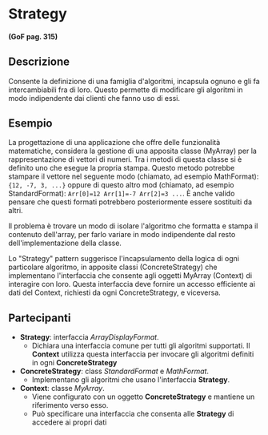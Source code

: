 # Strategy
#### (GoF pag. 315)

## Descrizione
Consente la definizione di una famiglia d'algoritmi, incapsula ognuno e gli fa intercambiabili fra di loro. Questo permette di modificare gli algoritmi in modo indipendente dai clienti che fanno uso di essi.

## Esempio
La progettazione di una applicazione che offre delle funzionalità matematiche, considera la gestione di una apposita classe (MyArray) per la rappresentazione di vettori di numeri. Tra i metodi di questa classe si è definito uno che esegue la propria stampa. Questo metodo potrebbe stampare il vettore nel seguente modo (chiamato, ad esempio MathFormat):
`{12, -7, 3, ...}` oppure di questo altro mod (chiamato, ad esempio StandardFormat):
`Arr[0]=12 Arr[1]=-7 Arr[2]=3 ...`.
È anche valido pensare che questi formati potrebbero posteriormente essere sostituiti da altri.

Il problema è trovare un modo di isolare l'algoritmo che formatta e stampa il contenuto dell'array, per farlo variare in modo indipendente dal resto dell'implementazione della classe.

Lo "Strategy" pattern suggerisce l'incapsulamento della logica di ogni particolare algoritmo, in apposite classi (ConcreteStrategy) che implementano l'interfaccia che consente agli oggetti MyArray (Context) di interagire con loro. Questa interfaccia deve fornire un accesso efficiente ai dati del Context, richiesti da ogni ConcreteStrategy, e viceversa.

## Partecipanti
* **Strategy**: interfaccia _ArrayDisplayFormat_.
  - Dichiara una interfaccia comune per tutti gli algoritmi supportati. Il **Context** utilizza questa interfaccia per invocare gli algoritmi definiti in ogni **ConcreteStrategy**
* **ConcreteStrategy**: class _StandardFormat_ e _MathFormat_.
  - Implementano gli algoritmi che usano l'interfaccia **Strategy**.
* **Context**: classe _MyArray_.
  - Viene configurato con un oggetto **ConcreteStrategy** e mantiene un riferimento verso esso.
  - Può specificare una interfaccia che consenta alle **Strategy** di accedere ai propri dati
